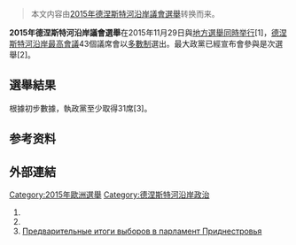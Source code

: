 > 本文内容由[2015年德涅斯特河沿岸議會選舉](https://zh.wikipedia.org/wiki/2015年德涅斯特河沿岸議會選舉)转换而来。


**2015年德涅斯特河沿岸議會選舉**在2015年11月29日與[地方選舉同時举行](https://zh.wikipedia.org/wiki/2015年德涅斯特河沿岸地方選舉 "wikilink")\[1\]，[德涅斯特河沿岸最高會議](https://zh.wikipedia.org/wiki/最高會議_\(德涅斯特河沿岸\) "wikilink")43個議席會以[多數制](../Page/多數制.md "wikilink")選出。最大政黨已經宣布會參與是次選舉\[2\]。

## 選舉結果

根據初步數據，執政黨至少取得31席\[3\]。

## 参考资料

## 外部連結

[Category:2015年歐洲選舉](https://zh.wikipedia.org/wiki/Category:2015年歐洲選舉 "wikilink") [Category:德涅斯特河沿岸政治](https://zh.wikipedia.org/wiki/Category:德涅斯特河沿岸政治 "wikilink")

1.
2.
3.  [Предварительные итоги выборов в парламент Приднестровья](http://dniester.ru/node/13623)